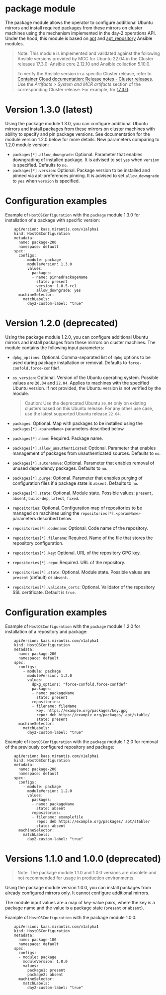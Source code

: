 # package module

The package module allows the operator to configure additional Ubuntu mirrors and install required packages from these mirrors on cluster machines using the mechanism implemented in the day-2 operations API. Under the hood, this module is based on [apt](https://docs.ansible.com/ansible/2.9/modules/apt_module.html) and [apt_repository](https://docs.ansible.com/ansible/2.9/modules/apt_repository_module.html) Ansible modules.

> Note: This module is implemented and validated against the following Ansible versions provided by MCC for Ubuntu 22.04 in the Cluster releases 17.3.0: Ansible core 2.12.10 and Ansible collection 5.10.0.
>
> To verify the Ansible version in a specific Cluster release, refer to [Container Cloud documentation: Release notes - Cluster releases](https://docs.mirantis.com/container-cloud/latest/release-notes/cluster-releases.html).
> Use the *Artifacts > System and MCR artifacts* section of the corresponding Cluster release. For example, for
> [17.3.0](https://docs.mirantis.com/container-cloud/latest/release-notes/cluster-releases/17-x/17-3-x/17-3-0/17-3-0-artifacts.html#system-and-mcr-artifacts).

# Version 1.3.0 (latest)

Using the package module 1.3.0, you can configure additional Ubuntu mirrors and install packages from these mirrors on cluster machines with ability to specify and pin package versions. See documentation for the module version 1.2.0 below for more details.
New parameters comparing to 1.2.0 module version:

- `packages[*].allow_downgrade`: Optional. Parameter that enables downgrading of installed package. It is advised to set `yes` when `version` is specified. Defaults to `no`.
- `packages[*].version`: Optional. Package version to be installed and pinned via apt-preferences pinning. It is advised to set `allow_downgrade` to `yes` when `version` is specified.

# Configuration examples

Example of `HostOSConfiguration` with the `package` module 1.3.0 for installation of a package with specific version:

```
    apiVersion: kaas.mirantis.com/v1alpha1
    kind: HostOSConfiguration
    metadata:
      name: package-200
      namespace: default
    spec:
      configs:
        - module: package
          moduleVersion: 1.3.0
          values:
            packages:
            - name: pinnedPackageName
              state: present
              version: 1.0.5-rc1
              allow_downgrade: yes
      machineSelector:
        matchLabels:
          day2-custom-label: "true"
```

# Version 1.2.0 (deprecated)

Using the package module 1.2.0, you can configure additional Ubuntu mirrors and install packages from these mirrors on cluster machines.
The module contains the following input parameters:

- `dpkg_options`: Optional. Comma-separated list of `dpkg` options to be used during package installation or removal. Defaults to `force-confold,force-confdef`.
- `os_version`: Optional. Version of the Ubuntu operating system. Possible values are `20.04` and `22.04`. Applies to machines with the specified Ubuntu version.
  If not provided, the Ubuntu version is not verified by the module.

  > Caution: Use the deprecated Ubuntu `20.04` only on existing clusters based on this Ubuntu release.
  > For any other use case, use the latest supported Ubuntu release `22.04`.

- `packages`: Optional. Map with packages to be installed using the `packages[*].<paramName>` parameters described below.
- `packages[*].name`: Required. Package name.
- `packages[*].allow_unauthenticated`: Optional. Parameter that enables management of packages from unauthenticated sources. Defaults to `no`.
- `packages[*].autoremove`: Optional. Parameter that enables removal of unused dependency packages. Defaults to `no`.
- `packages[*].purge`: Optional. Parameter that enables purging of configuration files if a package state is `absent`. Defaults to `no`.
- `packages[*].state`: Optional. Module state. Possible values: `present`, `absent`, `build-dep`, `latest`, `fixed`.
- `repositories`: Optional. Configuration map of repositories to be managed on machines using the `repositories[*].<paramName>` parameters described below.
- `repositories[*].codename`: Optional. Code name of the repository.
- `repositories[*].filename`: Required. Name of the file that stores the repository configuration.
- `repositories[*].key`: Optional. URL of the repository GPG key.
- `repositories[*].repo`: Required. URL of the repository.
- `repositories[*].state`: Optional. Module state. Possible values are `present` (default) or `absent`.
- `repositories[*].validate_certs`: Optional. Validator of the repository SSL certificate. Default is `true`.

# Configuration examples

Example of `HostOSConfiguration` with the `package` module 1.2.0 for installation of a repository and package:

```
    apiVersion: kaas.mirantis.com/v1alpha1
    kind: HostOSConfiguration
    metadata:
      name: package-200
      namespace: default
    spec:
      configs:
        - module: package
          moduleVersion: 1.2.0
          values:
            dpkg_options: "force-confold,force-confdef"
            packages:
            - name: packageName
              state: present
            repositories:
            - filename: fileName
              key: https://example.org/packages/key.gpg
              repo: deb https://example.org/packages/ apt/stable/
              state: present
      machineSelector:
        matchLabels:
          day2-custom-label: "true"
```

Example of `HostOSConfiguration` with the `package` module 1.2.0 for removal of the previously configured repository and package:

```
    apiVersion: kaas.mirantis.com/v1alpha1
    kind: HostOSConfiguration
    metadata:
      name: package-200
      namespace: default
    spec:
      configs:
        - module: package
          moduleVersion: 1.2.0
          values:
            packages:
            - name: packageName
              state: absent
            repositories:
            - filename: examplefile
              repo: deb https://example.org/packages/ apt/stable/
              state: absent
      machineSelector:
        matchLabels:
          day2-custom-label: "true"
```

# Versions 1.1.0 and 1.0.0 (deprecated)

> Note: The package module 1.1.0 and 1.0.0 versions are obsolete and not recommended for usage in production environments.

Using the package module version 1.0.0, you can install packages from already configured mirrors only. It cannot configure additional mirrors.

The module input values are a map of key-value pairs, where the key is a package name and the value is a package state (`present` or `absent`).

Example of `HostOSConfiguration` with the package module 1.0.0:

```
    apiVersion: kaas.mirantis.com/v1alpha1
    kind: HostOSConfiguration
    metadata:
      name: package-100
      namespace: default
    spec:
      configs:
      - module: package
        moduleVersion: 1.0.0
        values:
          package1: present
          package2: absent
      machineSelector:
        matchLabels:
          day2-custom-label: "true"
```

